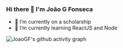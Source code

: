 ### Hi there 👋 I'm João G Fonseca

- 🔭 I’m currently on a scholarship
- 🌱 I’m currently learning ReactJS and Node

![JoaoGF's github activity graph](https://activity-graph.herokuapp.com/graph?username=JoaoGF03&theme=react-dark)
